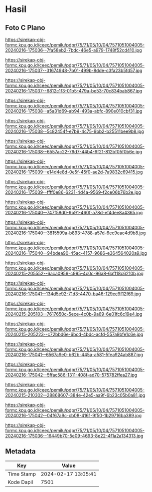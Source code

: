 # Hasil

## Foto C Plano

https://sirekap-obj-formc.kpu.go.id/ceec/pemilu/pdpr/75/71/05/10/04/7571051004005-20240216-175036--7fa58eb2-7bdc-46e5-a979-1748f52cd410.jpg

https://sirekap-obj-formc.kpu.go.id/ceec/pemilu/pdpr/75/71/05/10/04/7571051004005-20240216-175037--31674948-7b01-499b-8dde-c3fa23b5fd57.jpg

https://sirekap-obj-formc.kpu.go.id/ceec/pemilu/pdpr/75/71/05/10/04/7571051004005-20240216-175037--6812c1f3-01b5-479a-be53-70c834bab867.jpg

https://sirekap-obj-formc.kpu.go.id/ceec/pemilu/pdpr/75/71/05/10/04/7571051004005-20240216-175038--a5a31d69-ab94-493a-abfc-890e010cbf31.jpg

https://sirekap-obj-formc.kpu.go.id/ceec/pemilu/pdpr/75/71/05/10/04/7571051004005-20240216-175038--5c82454f-e7b9-4c75-9bb2-b25511bee9b8.jpg

https://sirekap-obj-formc.kpu.go.id/ceec/pemilu/pdpr/75/71/05/10/04/7571051004005-20240216-175038--6557ac22-79d7-44b4-9f21-812bf05f0b6e.jpg

https://sirekap-obj-formc.kpu.go.id/ceec/pemilu/pdpr/75/71/05/10/04/7571051004005-20240216-175039--e14d4e8d-0e5f-45f0-ae2d-7a9832c69415.jpg

https://sirekap-obj-formc.kpu.go.id/ceec/pemilu/pdpr/75/71/05/10/04/7571051004005-20240216-175039--ffff0e86-6231-4d4a-9569-f2ce06b76b2e.jpg

https://sirekap-obj-formc.kpu.go.id/ceec/pemilu/pdpr/75/71/05/10/04/7571051004005-20240216-175040--747f58d0-9b91-460f-a78d-ef4dee8a4365.jpg

https://sirekap-obj-formc.kpu.go.id/ceec/pemilu/pdpr/75/71/05/10/04/7571051004005-20240216-175040--3815599a-b893-4788-a57d-6ec9eac4d9b8.jpg

https://sirekap-obj-formc.kpu.go.id/ceec/pemilu/pdpr/75/71/05/10/04/7571051004005-20240216-175040--94bdea90-45ac-4157-9686-e364564020a9.jpg

https://sirekap-obj-formc.kpu.go.id/ceec/pemilu/pdpr/75/71/05/10/04/7571051004005-20240215-205552--6aca0959-c995-4c0c-96a8-6aff18c6210b.jpg

https://sirekap-obj-formc.kpu.go.id/ceec/pemilu/pdpr/75/71/05/10/04/7571051004005-20240216-175041--134d5e92-71d3-4470-ba46-129ec9f12f69.jpg

https://sirekap-obj-formc.kpu.go.id/ceec/pemilu/pdpr/75/71/05/10/04/7571051004005-20240215-205103--7617650c-5ece-4c0b-9a69-6e01fc6c19e4.jpg

https://sirekap-obj-formc.kpu.go.id/ceec/pemilu/pdpr/75/71/05/10/04/7571051004005-20240215-205223--c72bbd6e-6bcd-4bdc-acfd-557a9bfe1c6e.jpg

https://sirekap-obj-formc.kpu.go.id/ceec/pemilu/pdpr/75/71/05/10/04/7571051004005-20240216-175041--6567a9e0-b62b-445a-a581-5fea924ab887.jpg

https://sirekap-obj-formc.kpu.go.id/ceec/pemilu/pdpr/75/71/05/10/04/7571051004005-20240216-175042--5ffac586-1311-408f-ad70-575782ffea27.jpg

https://sirekap-obj-formc.kpu.go.id/ceec/pemilu/pdpr/75/71/05/10/04/7571051004005-20240215-210302--28868607-384e-42e5-aa9f-6b23c05b0a81.jpg

https://sirekap-obj-formc.kpu.go.id/ceec/pemilu/pdpr/75/71/05/10/04/7571051004005-20240216-175042--04f67a9c-cb08-4161-9f50-1b29716ba389.jpg

https://sirekap-obj-formc.kpu.go.id/ceec/pemilu/pdpr/75/71/05/10/04/7571051004005-20240216-175036--16449b70-5e09-4693-8e22-4f1a2a134313.jpg


## Metadata

| Key        | Value               |
| ---------- | ------------------- |
| Time Stamp | 2024-02-17 13:05:41 |
| Kode Dapil | 7501                |



